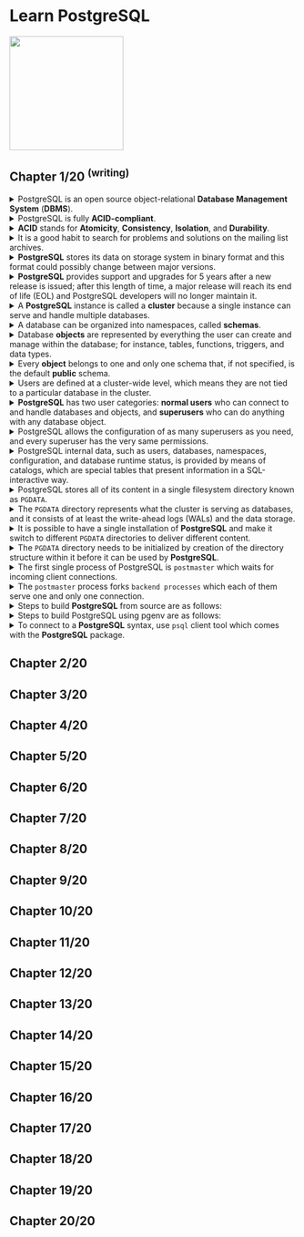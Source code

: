 # Learn PostgreSQL
<img src="../../covers/9781838985288.jpg" width="200"/>

## Chapter 1/20 <sup>(writing)</sup>

<details>
<summary>PostgreSQL is an open source object-relational <b>Database Management System</b> (<b>DBMS</b>).</summary>

> **Description**
>
>
>
> ---
> **Resources**
> -
> ---
> **References**
> ---
</details>

<details>
<summary>PostgreSQL is fully <b>ACID-compliant</b>.</summary>

>
>
> ---
> **Resources**
> -
> ---
> **References**
> ---
</details>

<details>
<summary><b>ACID</b> stands for <b>Atomicity</b>, <b>Consistency</b>, <b>Isolation</b>, and <b>Durability</b>.</summary>

> - **Atomicity**: Complex database operations is proccessed as a single instruction.
> - **Consistency**: Data within the database will not be corrupted due to partially performed operations.
> - **Isolation**: Allows database to handle concurrency, without interleaved changes.
> - **Durability**: Database engine is supposed to protect the data it contains, even in the case of software and hardware failures.
>
> ---
> **Resources**
> -
>
> ---
> **References**
> ---
</details>

<details>
<summary>It is a good habit to search for problems and solutions on the mailing list archives.</summary>

>

> **Resources**
> -
>
> ---
> **References**
> - https://www.postgresql.org/list
> ---
</details>

<details>
<summary><b>PostgreSQL</b> stores its data on storage system in binary format and this format could possibly change between major versions.</summary>

> **Description**
>
>
>
> ---
> **Resources**
> -
> ---
> **References**
> ---
</details>

<details>
<summary><b>PostgreSQL</b> provides support and upgrades for 5 years after a new release is issued; after this length of time, a major release will reach its end of life (EOL) and PostgreSQL developers will no longer maintain it.</summary>

>
>
> ---
> **Resources**
> -
>
> ---
> **References**
> ---
</details>

<details>
<summary>A <b>PostgreSQL</b> instance is called a <b>cluster</b> because a single instance can serve and handle multiple databases.</summary>

> **Description**
>
>
>
> ---
> **Resources**
> -
> ---
> **References**
> ---
</details>

<details>
<summary>A database can be organized into namespaces, called <b>schemas</b>.</summary>

> Schemas cannot be nested, so they represent a flat namespace.
>
> ---
> **Resources**
> -
>
> ---
> **References**
> ---
</details>

<details>
<summary>Database <b>objects</b> are represented by everything the user can create and manage within the database; for instance, tables, functions, triggers, and data types.</summary>

> **Description**
>
>
>
> ---
> **Resources**
> -
> ---
> **References**
> ---
</details>

<details>
<summary>Every <b>object</b> belongs to one and only one schema that, if not specified, is the default <b>public</b> schema.</summary>

>
>
> ---
> **Resources**
> -
> ---
> **References**
> ---
</details>

<details>
<summary>Users are defined at a cluster-wide level, which means they are not tied to a particular database in the cluster.</summary>

>
>
> ---
> **Resources**
> -
>
> ---
> **References**
> ---
</details>

<details>
<summary><b>PostgreSQL</b> has two user categories: <b>normal users</b> who can connect to and handle databases and objects, and <b>superusers</b> who can do anything with any database object.</summary>

>
>
> ---
> **Resources**
> -
> ---
> **References**
> ---
</details>

<details>
<summary>PostgreSQL allows the configuration of as many superusers as you need, and every superuser has the very same permissions.</summary>

>
>
> ---
> **Resources**
> -
> ---
> **References**
> ---
</details>

<details>
<summary>PostgreSQL internal data, such as users, databases, namespaces, configuration, and database runtime status, is provided by means of catalogs, which are special tables that present information in a SQL-interactive way.</summary>

> **Description**
>
>
>
> ---
> **Resources**
> -
> ---
> **References**
> ---
</details>

<details>
<summary>PostgreSQL stores all of its content in a single filesystem directory known as <code>PGDATA</code>.</summary>

>
>
> ---
> **Resources**
> -
>
> ---
> **References**
> ---
</details>

<details>
<summary>The <code>PGDATA</code> directory represents what the cluster is serving as databases, and it consists of at least the write-ahead logs (WALs) and the data storage.</summary>

> **Description**
>
>
>
> ---
> **Resources**
> -
> ---
> **References**
> ---
</details>

<details>
<summary>It is possible to have a single installation of <b>PostgreSQL</b> and make it switch to different <code>PGDATA</code> directories to deliver different content.</summary>

>
>
> ---
> **Resources**
> -
> ---
> **References**
> ---
</details>

<details>
<summary>The <code>PGDATA</code> directory needs to be initialized by creation of the directory structure within it before it can be used by <b>PostgreSQL</b>.</summary>

>
>
> ---
> **Resources**
> -
>
> ---
> **References**
> ---
</details>

<details>
<summary>The first single process of PostgreSQL is <code>postmaster</code> which waits for incoming client connections.</summary>

>
>
> ---
> **Resources**
> -
> ---
> **References**
> ---
</details>

<details>
<summary>The <code>postmaster</code> process forks <code>backend processes</code> which each of them serve one and only one connection.</summary>

>
>
> ---
> **Resources**
> -
>
> ---
> **References**
> ---
</details>

<details>
<summary>Steps to build <b>PostgreSQL</b> from source are as follows:</summary>

> First build the project:
> 
> ```sh
> git clone https://github.com/postgresql/postgresql
> cd postgresql
> git checkout <latest>
> ./configure --prefix=$HOME/.local
> make
> sudo make install
> ``````
> 
> Create postgres user and initialize database:
> 
> ```sh
> sudo useradd postgres
> sudo mkdir /opt/postgres/14
> sudo chown postgres:postgres /opt/postgres/14
> initdb -D /opt/postgresql/14
> ``````
>
> ---
> **Resources**
> -
> ---
> **References**
> ---
</details>

<details>
<summary>Steps to build PostgreSQL using pgenv are as follows:</summary>

> Prepare script:
> 
> ```sh
> git clone https://github.com/theory/pgenv
> cp pgenv/bin/pgenv ~/.local/bin/
> ``````
> 
> Build database:
> 
> ```sh
> pgenv available
> pgenv build <version>
> ``````
>
> ---
> **Resources**
> -
> ---
> **References**
> ---
</details>

<details>
<summary>To connect to a <b>PostgreSQL</b> syntax, use <code>psql</code> client tool which comes with the <b>PostgreSQL</b> package.</summary>

> **Description**
>
> ```sh
> psql -U postgres -h localhost template1
> ``````
>
> ---
> **Resources**
> -
>
> ---
> **References**
> ---
</details>

## Chapter 2/20
## Chapter 3/20
## Chapter 4/20
## Chapter 5/20
## Chapter 6/20
## Chapter 7/20
## Chapter 8/20
## Chapter 9/20
## Chapter 10/20
## Chapter 11/20
## Chapter 12/20
## Chapter 13/20
## Chapter 14/20
## Chapter 15/20
## Chapter 16/20
## Chapter 17/20
## Chapter 18/20
## Chapter 19/20
## Chapter 20/20
